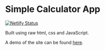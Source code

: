 # Simple Calculator App
[![Netlify Status](https://api.netlify.com/api/v1/badges/24a8d218-6d72-40c8-add9-a180fc94277e/deploy-status)](https://app.netlify.com/sites/artorias-calc/deploys)

Built using raw html, css and JavaScript.

A demo of the site can be found [here](https://artorias-calc.netlify.app/).